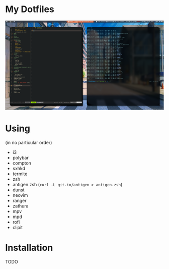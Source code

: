 # My Dotfiles

![screenshot](images/screenshot.png "Screenshot")

# Using

(in no particular order)

- i3
- polybar
- compton
- sxhkd
- termite
- zsh
- antigen.zsh (`curl -L git.io/antigen > antigen.zsh`)
- dunst
- neovim
- ranger
- zathura
- mpv
- mpd
- rofi
- clipit

# Installation
TODO

